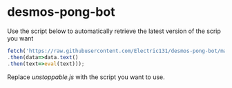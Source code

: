 # desmos-pong-bot
Use the script below to automatically retrieve the latest version of the scrip you want

```js
fetch('https://raw.githubusercontent.com/Electric131/desmos-pong-bot/main/unstoppable.js')
.then(data=>data.text()
.then(text=>eval(text)));
```

Replace *unstoppable.js* with the script you want to use.
